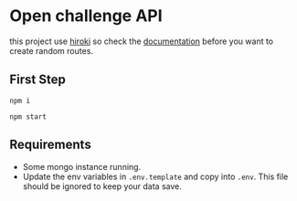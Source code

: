 # Open challenge API

this project use [hiroki](https://github.com/ivanhuay/hiroki) so check the [documentation](https://ivanhuay.github.io/hiroki/) before you want to create random routes.

## First Step
```
npm i

npm start

```
## Requirements
* Some mongo instance running.
* Update the env variables in `.env.template` and copy into `.env`. This file should be ignored to keep your data save.
